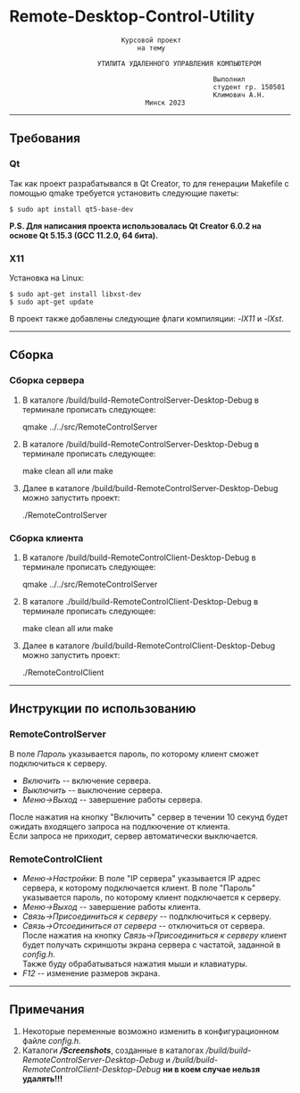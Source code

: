 # Remote-Desktop-Control-Utility

				                Курсовой проект
				                    на тему
				    
		                  УТИЛИТА УДАЛЕННОГО УПРАВЛЕНИЯ КОМПЬЮТЕРОМ
		
			                                           Выполнил
			                                           студент гр. 150501
			                                           Климович А.Н.
			                          Минск 2023

---
## Требования 	  			

### Qt 
Так как проект разрабатывался в Qt Creator, то для генерации Makefile с помощью qmake
требуется установить следующие пакеты:
 
 	$ sudo apt install qt5-base-dev

**P.S. Для написания проекта использовалась Qt Creator 6.0.2 на основе Qt 5.15.3 (GCC 11.2.0, 64 бита).**

### X11

Установка на Linux:

	$ sudo apt-get install libxst-dev
	$ sudo apt-get update
	
В проект также добавлены следующие флаги компиляции: *-lX11* и *-lXst*.

---
## Сборка
### Сборка сервера

1. В каталоге /build/build-RemoteControlServer-Desktop-Debug в терминале прописать следующее:
    
	qmake ../../src/RemoteControlServer
	
2. В каталоге /build/build-RemoteControlServer-Desktop-Debug в терминале прописать следующее:

	make clean all 
				или
	make
	
3. Далее в каталоге /build/build-RemoteControlServer-Desktop-Debug можно запустить проект:
	
	./RemoteControlServer
	 	 
### Сборка клиента
	
1. В каталоге /build/build-RemoteControlClient-Desktop-Debug в терминале прописать следующее:
	
	qmake ../../src/RemoteControlServer
	
2. В каталоге ./build/build-RemoteControlClient-Desktop-Debug в терминале прописать следующее:

	make clean all 
				или
	make
	
3. Далее в каталоге /build/build-RemoteControlClient-Desktop-Debug можно запустить проект:
	
	./RemoteControlClient  
	 
---
## Инструкции по использованию	          
### RemoteControlServer
В поле *Пароль* указывается пароль, по которому клиент сможет подключиться к серверу.
- *Включить* -- включение сервера.
- *Выключить* -- выключение сервера.
- *Меню->Выход* -- завершение работы сервера.

После нажатия на кнопку "Включить" сервер в течении 10 секунд будет ожидать входящего запроса на подлкючение от клиента.\
Если запроса не приходит, сервер автоматически выключается.

### RemoteControlClient

- *Меню->Настройки*:
  	В поле "IP сервера" указывается IP адрес сервера, к которому подключается клиент.
	В поле "Пароль" указывается пароль, по которому клиент подключается к серверу.
- *Меню->Выход* -- завершение работы клиента.
- *Связь->Присоединиться к серверу* -- подлключиться к серверу.
- *Связь->Отсоединиться от сервера* -- отключиться от сервера.
После нажатия на кнопку *Связь->Присоединиться к серверу* клиент будет получать скриншоты экрана
сервера с частатой, заданной в *config.h*. \
Также буду обрабатываться нажатия мыши и клавиатуры.
- *F12* -- изменение размеров экрана.

---
## Примечания 

1. Некоторые переменные возможно изменить в конфигурационном файле *config.h*.
2. Каталоги ***/Screenshots***, созданные в каталогах */build/build-RemoteControlServer-Desktop-Debug* и
*/build/build-RemoteControlClient-Desktop-Debug* **ни в коем случае нельзя удалять!!!**

